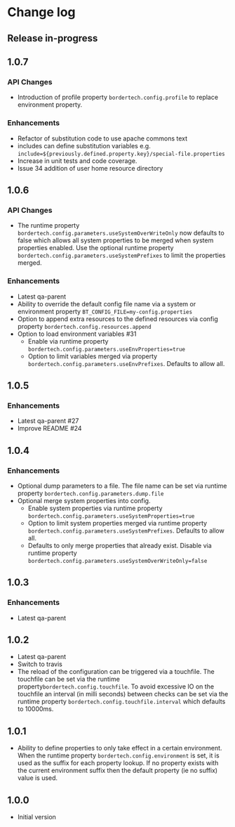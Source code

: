 # Change log

## Release in-progress

## 1.0.7

### API Changes
* Introduction of profile property `bordertech.config.profile` to replace environment property.

### Enhancements
* Refactor of substitution code to use apache commons text
* includes can define substitution variables e.g. `include=${previously.defined.property.key}/special-file.properties`
* Increase in unit tests and code coverage. 
* Issue 34 addition of user home resource directory

## 1.0.6

### API Changes
* The runtime property `bordertech.config.parameters.useSystemOverWriteOnly` now defaults to false which allows all system properties to be
  merged when system properties enabled. Use the optional runtime property `bordertech.config.parameters.useSystemPrefixes` to limit the
  properties merged.

### Enhancements
* Latest qa-parent
* Ability to override the default config file name via a system or environment property `BT_CONFIG_FILE=my-config.properties`
* Option to append extra resources to the defined resources via config property `bordertech.config.resources.append`
* Option to load environment variables #31
  * Enable via runtime property `bordertech.config.parameters.useEnvProperties=true`
  * Option to limit variables merged via property `bordertech.config.parameters.useEnvPrefixes`. Defaults to allow all.

## 1.0.5

### Enhancements
* Latest qa-parent #27
* Improve README #24

## 1.0.4

### Enhancements
* Optional dump parameters to a file. The file name can be set via runtime property `bordertech.config.parameters.dump.file`
* Optional merge system properties into config.
  * Enable system properties via runtime property `bordertech.config.parameters.useSystemProperties=true`
  * Option to limit system properties merged via runtime property `bordertech.config.parameters.useSystemPrefixes`. Defaults to allow all.
  * Defaults to only merge properties that already exist. Disable via runtime property `bordertech.config.parameters.useSystemOverWriteOnly=false`

## 1.0.3

### Enhancements
* Latest qa-parent

## 1.0.2
* Latest qa-parent
* Switch to travis
* The reload of the configuration can be triggered via a touchfile. The touchfile can be set via the runtime property`bordertech.config.touchfile`.
  To avoid excessive IO on the touchfile an interval (in milli seconds) between checks can be set via the runtime property
 `bordertech.config.touchfile.interval` which defaults to 10000ms.

## 1.0.1
* Ability to define properties to only take effect in a certain environment. When the runtime property `bordertech.config.environment` is set,
  it is used as the suffix for each property lookup. If no property exists with the current environment suffix then the default property (ie no
  suffix) value is used.

## 1.0.0
* Initial version

